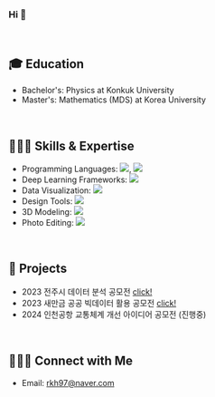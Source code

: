 ### Hi 👋
</br>

## 🎓 Education

- Bachelor's: Physics at Konkuk University
- Master's: Mathematics (MDS) at Korea University
</br>


## 👩🏻‍💻 Skills & Expertise
- Programming Languages: <img src="https://img.shields.io/badge/python-3776AB?style=plastic&logo=Python&logoColor=white"/>, <img src="https://img.shields.io/badge/C-A8B9CC?style=plastic&logo=C&logoColor=white"/>
- Deep Learning Frameworks: <img src="https://img.shields.io/badge/pytorch-DD0700?style=plastic&logo=pytorch&logoColor=white"/>
- Data Visualization: <img src="https://img.shields.io/badge/Tableau-004088?style=plastic&logo=Tableau&logoColor=white"/>
- Design Tools: <img src="https://img.shields.io/badge/Figma-F24E1E?style=plastic&logo=Figma&logoColor=white"/>
- 3D Modeling: <img src="https://img.shields.io/badge/Blender-E87D0D?style=plastic&logo=Blender&logoColor=white"/>
- Photo Editing: <img src="https://img.shields.io/badge/Adobe Lightroom Classic-41454A?style=plastic&logo=Adobe Lightroom Classic&logoColor=white"/>
</br>

## 🚀 **Projects**
- 2023 전주시 데이터 분석 공모전 [click!](https://github.com/kyungheee/2023_Jeonju_Data_Analysis_Competition)
- 2023 새만금 공공 빅데이터 활용 공모전 [click!](https://github.com/kyungheee/2023_Saemangeum_Data_Analysis_Competition)
- 2024 인천공항 교통체계 개선 아이디어 공모전 (진행중)
</br>

## 🙋🏻‍♀️ Connect with Me
- Email: rkh97@naver.com

<!--
**kyungheee/kyungheee** is a ✨ _special_ ✨ repository because its `README.md` (this file) appears on your GitHub profile.

Here are some ideas to get you started:

- 🔭 I’m currently working on ...
- 🌱 I’m currently learning ...
- 👯 I’m looking to collaborate on ...
- 🤔 I’m looking for help with ...
- 💬 Ask me about ...
- 📫 How to reach me: ...
- 😄 Pronouns: ...
- ⚡ Fun fact: ...
-->
